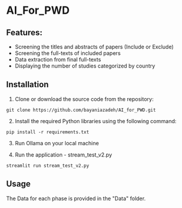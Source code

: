# AI_For_PWD
## Features: 
* Screening the titles and abstracts of papers (Include or Exclude)
* Screening the full-texts of included papers
* Data extraction from final full-texts
* Displaying the number of studies categorized by country

## Installation
1. Clone or download the source code from the repository: 
```
git clone https://github.com/bayaniazadeh/AI_for_PWD.git

```
2. Install the required Python libraries using the following command:
```
pip install -r requirements.txt

```
3. Run Ollama on your local machine

4. Run the application - stream_test_v2.py
```
streamlit run stream_test_v2.py

```
## Usage
The Data for each phase is provided in the "Data" folder.

